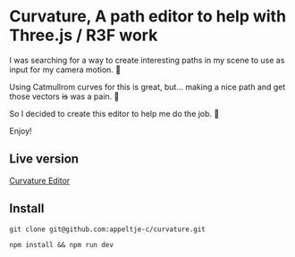 # Curvature, A path editor to help with Three.js / R3F work

I was searching for a way to create interesting paths in my scene to use as input for my camera motion. 🎥

Using Catmullrom curves for this is great, but... making a nice path and get those vectors <s>is</s> was a pain. 🫣

So I decided to create this editor to help me do the job. 🦄

Enjoy!

## Live version

[Curvature Editor](https://appeltje-c.github.io/tools/curvature/index.html)

## Install

```shell
git clone git@github.com:appeltje-c/curvature.git

npm install && npm run dev
```
